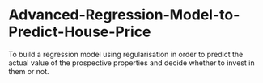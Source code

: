 # Advanced-Regression-Model-to-Predict-House-Price
To build a regression model using regularisation in order to predict the actual value of the prospective properties and decide whether to invest in them or not.
